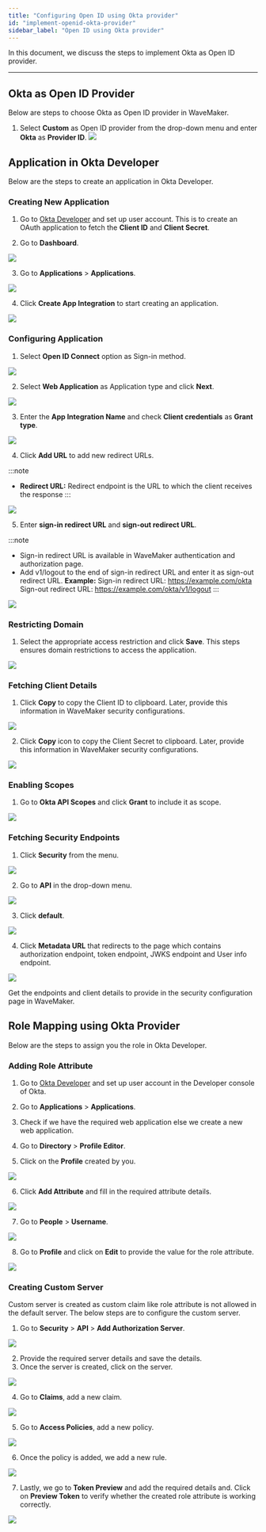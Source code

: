 ```yaml
---
title: "Configuring Open ID using Okta provider"
id: "implement-openid-okta-provider"
sidebar_label: "Open ID using Okta provider"
---
```

In this document, we discuss the steps to implement Okta as Open ID provider.

---

## Okta as Open ID Provider

Below are steps to choose Okta as Open ID provider in WaveMaker.

1. Select **Custom** as Open ID provider from the drop-down menu and enter **Okta** as **Provider ID**.
[![](/learn/assets/wm_openid_ok1.png)](/learn/assets/wm_openid_ok1.png)

## Application in Okta Developer

Below are the steps to create an application in Okta Developer.

### Creating New Application

1. Go to [Okta Developer](https://developer.okta.com/login/) and set up user account. This is to create an OAuth application to fetch the **Client ID** and **Client Secret**.

2. Go to **Dashboard**.

[![](/learn/assets/wm_openid_ok2.png)](/learn/assets/wm_openid_ok2.png)

3. Go to **Applications** > **Applications**.

[![](/learn/assets/wm_openid_ok3.png)](/learn/assets/wm_openid_ok3.png)

4. Click **Create App Integration** to start creating an application.

[![](/learn/assets/wm_openid_ok4.png)](/learn/assets/wm_openid_ok4.png)

### Configuring Application

1. Select **Open ID Connect** option as Sign-in method.

[![](/learn/assets/wm_openid_ok6.png)](/learn/assets/wm_openid_ok6.png)

2. Select **Web Application** as Application type and click **Next**.

[![](/learn/assets/wm_openid_ok7.png)](/learn/assets/wm_openid_ok7.png)

3. Enter the **App Integration Name** and check **Client credentials** as **Grant type**.

[![](/learn/assets/wm_openid_ok8.png)](/learn/assets/wm_openid_ok8.png)

4. Click **Add URL** to add new redirect URLs.

:::note
- **Redirect URL:** Redirect endpoint is the URL to which the client receives the response
:::

[![](/learn/assets/wm_openid_ok9.png)](/learn/assets/wm_openid_ok9.png)

5. Enter **sign-in redirect URL** and **sign-out redirect URL**. 

:::note
- Sign-in redirect URL is available in WaveMaker authentication and authorization page.
- Add v1/logout to the end of sign-in redirect URL and enter it as sign-out redirect URL.
**Example:** 
Sign-in redirect URL: https://example.com/okta
Sign-out redirect URL: https://example.com/okta/v1/logout
::: 

[![](/learn/assets/wm_openid_ok10.png)](/learn/assets/wm_openid_ok10.png)

### Restricting Domain

1. Select the appropriate access restriction and click **Save**. This steps ensures domain restrictions to access the application.

[![](/learn/assets/wm_openid_ok12.png)](/learn/assets/wm_openid_ok12.png)

### Fetching Client Details

1. Click **Copy** to copy the Client ID to clipboard. Later, provide this information in WaveMaker security configurations. 

[![](/learn/assets/wm_openid_ok13.png)](/learn/assets/wm_openid_ok13.png)

2. Click **Copy** icon to copy the Client Secret to clipboard. Later, provide this information in WaveMaker security configurations. 

[![](/learn/assets/wm_openid_ok14.png)](/learn/assets/wm_openid_ok14.png)

### Enabling Scopes

1. Go to **Okta API Scopes** and click **Grant** to include it as scope.

[![](/learn/assets/wm_openid_ok15.png)](/learn/assets/wm_openid_ok15.png)

### Fetching Security Endpoints

1. Click **Security** from the menu.

[![](/learn/assets/wm_openid_ok16.png)](/learn/assets/wm_openid_ok16.png)

2. Go to **API** in the drop-down menu.

[![](/learn/assets/wm_openid_ok17.png)](/learn/assets/wm_openid_ok17.png)

3. Click **default**.

[![](/learn/assets/wm_openid_ok18.png)](/learn/assets/wm_openid_ok18.png)

4. Click **Metadata URL** that redirects to the page which contains authorization endpoint, token endpoint, JWKS endpoint and User info endpoint.

[![](/learn/assets/wm_openid_ok19.png)](/learn/assets/wm_openid_ok19.png)

Get the endpoints and client details to provide in the security configuration page in WaveMaker.


## Role Mapping using Okta Provider

Below are the steps to assign you the role in Okta Developer.

### Adding Role Attribute

1. Go to [Okta Developer](https://developer.okta.com/login/) and set up user account in the Developer console of Okta.
2. Go to **Applications** > **Applications**.
3. Check if we have the required web application else we create a new web application.

4. Go to **Directory** > **Profile Editor**.
5. Click on the **Profile** created by you.

[![](/learn/assets/wm_okta_role2.png)](/learn/assets/wm_okta_role2.png)

6. Click **Add Attribute** and fill in the required attribute details.

[![](/learn/assets/wm_okta_role3.png)](/learn/assets/wm_okta_role3.png)

7. Go to **People** > **Username**.

[![](/learn/assets/wm_okta_role4.png)](/learn/assets/wm_okta_role4.png)

8. Go to **Profile** and click on **Edit** to provide the value for the role attribute.

[![](/learn/assets/wm_okta_role5.png)](/learn/assets/wm_okta_role5.png)

### Creating Custom Server

Custom server is created as custom claim like role attribute is not allowed in the default server. The below steps are to configure the custom server.

1. Go to **Security** > **API** > **Add Authorization Server**.

[![](/learn/assets/wm_okta_role6.png)](/learn/assets/wm_okta_role6.png)

2. Provide the required server details and save the details.
3. Once the server is created, click on the server.

[![](/learn/assets/wm_okta_role7.png)](/learn/assets/wm_okta_role7.png)

4. Go to **Claims**, add a new claim.

[![](/learn/assets/wm_okta_role8.png)](/learn/assets/wm_okta_role8.png)

5. Go to **Access Policies**, add a new policy.

[![](/learn/assets/wm_okta_role9.png)](/learn/assets/wm_okta_role9.png)

6. Once the policy is added, we add a new rule.

[![](/learn/assets/wm_okta_role10.png)](/learn/assets/wm_okta_role10.png)

7. Lastly, we go to **Token Preview** and add the required details and. Click on **Preview Token** to verify whether the created role attribute is working correctly.

[![](/learn/assets/wm_okta_role11.png)](/learn/assets/wm_okta_role11.png)

